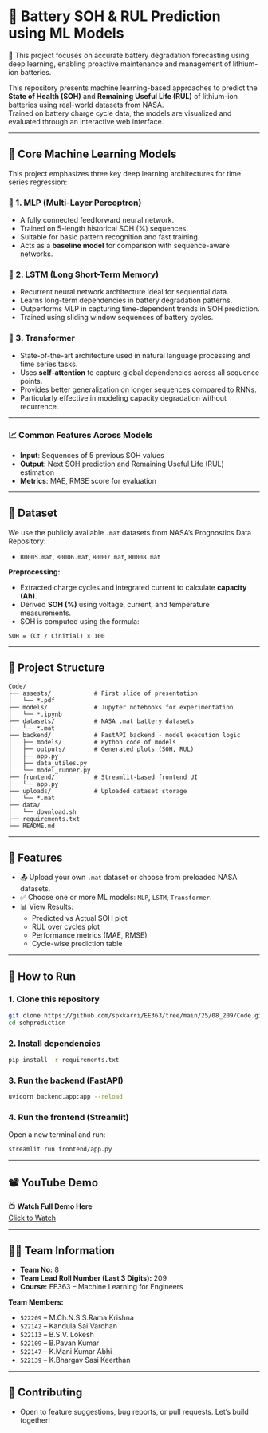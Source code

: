 
# 🔋 Battery SOH & RUL Prediction using ML Models

🔬 This project focuses on accurate battery degradation forecasting using deep learning, enabling proactive maintenance and management of lithium-ion batteries.

This repository presents machine learning-based approaches to predict the **State of Health (SOH)** and **Remaining Useful Life (RUL)** of lithium-ion batteries using real-world datasets from NASA.  
Trained on battery charge cycle data, the models are visualized and evaluated through an interactive web interface.

---

## 🧠 Core Machine Learning Models

This project emphasizes three key deep learning architectures for time series regression:

### 🔸 1. MLP (Multi-Layer Perceptron)
- A fully connected feedforward neural network.
- Trained on 5-length historical SOH (%) sequences.
- Suitable for basic pattern recognition and fast training.
- Acts as a **baseline model** for comparison with sequence-aware networks.

### 🔸 2. LSTM (Long Short-Term Memory)
- Recurrent neural network architecture ideal for sequential data.
- Learns long-term dependencies in battery degradation patterns.
- Outperforms MLP in capturing time-dependent trends in SOH prediction.
- Trained using sliding window sequences of battery cycles.

### 🔸 3. Transformer
- State-of-the-art architecture used in natural language processing and time series tasks.
- Uses **self-attention** to capture global dependencies across all sequence points.
- Provides better generalization on longer sequences compared to RNNs.
- Particularly effective in modeling capacity degradation without recurrence.

---

### 📈 Common Features Across Models

- **Input**: Sequences of 5 previous SOH values  
- **Output**: Next SOH prediction and Remaining Useful Life (RUL) estimation  
- **Metrics**: MAE, RMSE score for evaluation  

---

## 📁 Dataset

We use the publicly available `.mat` datasets from NASA’s Prognostics Data Repository:

- `B0005.mat`, `B0006.mat`, `B0007.mat`, `B0008.mat`

**Preprocessing:**
- Extracted charge cycles and integrated current to calculate **capacity (Ah)**.
- Derived **SOH (%)** using voltage, current, and temperature measurements.
- SOH is computed using the formula:

```
SOH = (Ct / Cinitial) × 100
```

---

## 📂 Project Structure

```
Code/ 
├── assests/            # First slide of presentation
│   └── *.pdf
├── models/             # Jupyter notebooks for experimentation 
│   └── *.ipynb
├── datasets/           # NASA .mat battery datasets 
│   └── *.mat
├── backend/            # FastAPI backend - model execution logic 
│   ├── models/         # Python code of models
│   ├── outputs/        # Generated plots (SOH, RUL) 
│   ├── app.py
│   ├── data_utiles.py
│   └── model_runner.py
├── frontend/           # Streamlit-based frontend UI  
│   └── app.py
├── uploads/            # Uploaded dataset storage
│   └── *.mat
├── data/
│   └── download.sh
├── requirements.txt 
└── README.md
```

---

## 🚀 Features

- 📤 Upload your own `.mat` dataset or choose from preloaded NASA datasets.
- ✅ Choose one or more ML models: `MLP`, `LSTM`, `Transformer`.
- 📊 View Results:
  - Predicted vs Actual SOH plot
  - RUL over cycles plot
  - Performance metrics (MAE, RMSE)
  - Cycle-wise prediction table

---

## 🔧 How to Run

### 1. Clone this repository

```bash
git clone https://github.com/spkkarri/EE363/tree/main/25/08_209/Code.git
cd sohprediction
```

### 2. Install dependencies

```bash
pip install -r requirements.txt
```

### 3. Run the backend (FastAPI)

```bash
uvicorn backend.app:app --reload
```

### 4. Run the frontend (Streamlit)

Open a new terminal and run:

```bash
streamlit run frontend/app.py
```

---

## 📽️ YouTube Demo

📺 **Watch Full Demo Here**  
[Click to Watch](https://drive.google.com/file/d/1J_7OwvMXJfBPmCTW7apdEdQaMoRGLh_k/view?usp=sharing)

---

## 👨‍💻 Team Information

- **Team No:** 8  
- **Team Lead Roll Number (Last 3 Digits):** 209  
- **Course:** EE363 – Machine Learning for Engineers

**Team Members:**
- `522209` – M.Ch.N.S.S.Rama Krishna  
- `522142` – Kandula Sai Vardhan  
- `522113` – B.S.V. Lokesh  
- `522109` – B.Pavan Kumar  
- `522147` – K.Mani Kumar Abhi  
- `522139` – K.Bhargav Sasi Keerthan


---

## 🤝 Contributing
- Open to feature suggestions, bug reports, or pull requests. Let’s build together!
